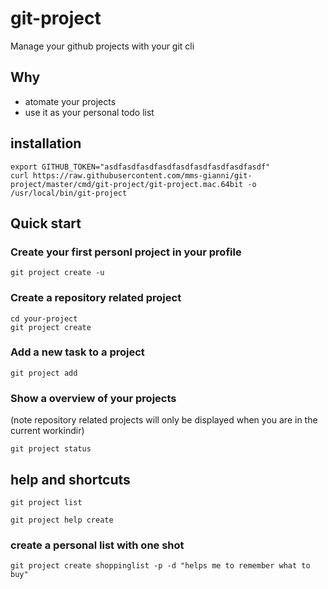 # git-project
Manage your github projects with your git cli

## Why
- atomate your projects
- use it as your personal todo list

## installation
```
export GITHUB_TOKEN="asdfasdfasdfasdfasdfasdfasdfasdfasdf"
curl https://raw.githubusercontent.com/mms-gianni/git-project/master/cmd/git-project/git-project.mac.64bit -o /usr/local/bin/git-project
```


## Quick start

### Create your first personl project in your profile
```
git project create -u
```

### Create a repository related project
```
cd your-project
git project create 
```

### Add a new task to a project
```
git project add
```

### Show a overview of your projects
(note repository related projects will only be displayed when you are in the current workindir)

```
git project status
```


## help and shortcuts
```
git project list
```

```
git project help create
```

### create a personal list with one shot
```
git project create shoppinglist -p -d "helps me to remember what to buy"
```
